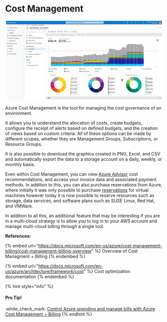 # Cost Management

![](../.gitbook/assets/cost-management.png)

Azure Cost Management is the tool for managing the cost governance of an environment.

It allows you to understand the allocation of costs, create budgets, configure the receipt of alerts based on defined budgets, and the creation of views based on custom criteria. All of these options can be made by different scopes, whether they are Management Groups, Subscriptions, or Resource Groups.

It is also possible to download the graphics created in PNG, Excel, and CSV and automatically export the data to a storage account on a daily, weekly, or monthly basis.

Even within Cost Management, you can view [Azure Advisor](https://docs.microsoft.com/en-us/azure/advisor/advisor-overview) cost recommendations, and access your invoice data and associated payment methods. In addition to this, you can also purchase reservations from Azure, where initially it was only possible to purchase [reservations](https://docs.microsoft.com/en-us/azure/cost-management-billing/reservations/save-compute-costs-reservations) for virtual machines however today it is now possible to reserve resources such as storage, data services, and software plans such as SUSE Linux, Red Hat, and VMWare.

In addition to all this, an additional feature that may be interesting if you are in a multi-cloud strategy is to allow you to log in to your AWS account and manage multi-cloud billing through a single tool.

**References:**

{% embed url="https://docs.microsoft.com/en-us/azure/cost-management-billing/cost-management-billing-overview" %}
Overview of Cost Managment + Billing
{% endembed %}

{% embed url="https://docs.microsoft.com/en-us/azure/architecture/framework/cost" %}
Cost optimization documentation
{% endembed %}

{% hint style="info" %}
#### Pro Tip!

:white\_check\_mark: [Control Azure spending and manage bills with Azure Cost Management + Billing](https://docs.microsoft.com/en-us/learn/paths/control-spending-manage-bills/)
{% endhint %}
